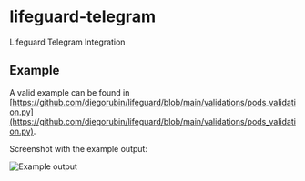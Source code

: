 # lifeguard-telegram

Lifeguard Telegram Integration

## Example

A valid example can be found in [https://github.com/diegorubin/lifeguard/blob/main/validations/pods_validation.py](https://github.com/diegorubin/lifeguard/blob/main/validations/pods_validation.py).

Screenshot with the example output:

![Example output](./docs/example-k8s.png)

